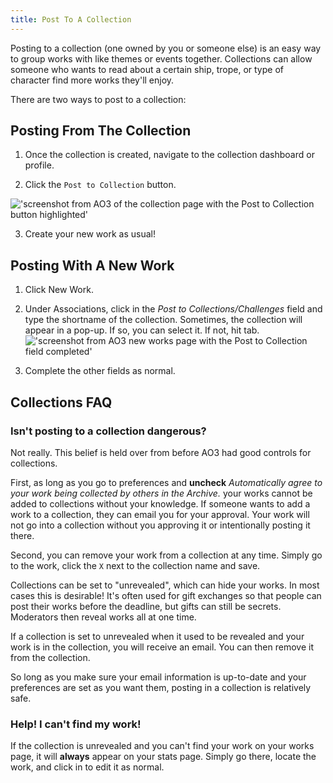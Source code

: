 ```yaml
---
title: Post To A Collection
---
```


Posting to a collection (one owned by you or someone else) is an easy way to
group works with like themes or events together. Collections can allow someone
who wants to read about a certain ship, trope, or type of character find more
works they'll enjoy.

There are two ways to post to a collection:

## Posting From The Collection

1. Once the collection is created, navigate to the collection dashboard or
   profile.

2. Click the `Post to Collection` button.

!['screenshot from AO3 of the collection page with the Post to Collection button highlighted'](/img/docs/ao3/collections_profile.png)

3. Create your new work as usual!

## Posting With A New Work

1. Click New Work.

2. Under Associations, click in the _Post to Collections/Challenges_ field and
   type the shortname of the collection. Sometimes, the collection will appear
   in a pop-up. If so, you can select it. If not, hit tab.
   !['screenshot from AO3 new works page with the Post to Collection field completed'](/img/docs/ao3/collections_new_work.png)

3. Complete the other fields as normal.

## Collections FAQ

### Isn't posting to a collection dangerous?

Not really. This belief is held over from before AO3 had good controls for
collections.

First, as long as you go to preferences and **uncheck** _Automatically agree to
your work being collected by others in the Archive._ your works cannot be added
to collections without your knowledge. If someone wants to add a work to a
collection, they can email you for your approval. Your work will not go into a
collection without you approving it or intentionally posting it there.

Second, you can remove your work from a collection at any time. Simply go to the
work, click the `X` next to the collection name and save.

Collections can be set to "unrevealed", which can hide your works. In most cases
this is desirable! It's often used for gift exchanges so that people can post
their works before the deadline, but gifts can still be secrets. Moderators then
reveal works all at one time.

If a collection is set to unrevealed when it used to be revealed and your work
is in the collection, you will receive an email. You can then remove it from the
collection.

So long as you make sure your email information is up-to-date and your
preferences are set as you want them, posting in a collection is relatively
safe.

### Help! I can't find my work!

If the collection is unrevealed and you can't find your work on your works page,
it will **always** appear on your stats page. Simply go there, locate the work,
and click in to edit it as normal.
